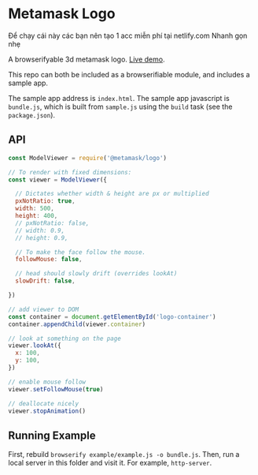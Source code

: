 # Metamask Logo

Để chạy cái này các bạn nên tạo 1 acc miễn phí tại netlify.com Nhanh gọn nhẹ

A browserifyable 3d metamask logo. [Live demo](https://logometamask.netlify.app/).

This repo can both be included as a browserifiable module, and includes a sample app.

The sample app address is `index.html`.
The sample app javascript is `bundle.js`, which is built from `sample.js` using the `build` task (see the `package.json`).

## API

```javascript
const ModelViewer = require('@metamask/logo')

// To render with fixed dimensions:
const viewer = ModelViewer({

  // Dictates whether width & height are px or multiplied
  pxNotRatio: true,
  width: 500,
  height: 400,
  // pxNotRatio: false,
  // width: 0.9,
  // height: 0.9,

  // To make the face follow the mouse.
  followMouse: false,

  // head should slowly drift (overrides lookAt)
  slowDrift: false,

})

// add viewer to DOM
const container = document.getElementById('logo-container')
container.appendChild(viewer.container)

// look at something on the page
viewer.lookAt({
  x: 100,
  y: 100,
})

// enable mouse follow
viewer.setFollowMouse(true)

// deallocate nicely
viewer.stopAnimation()
```

## Running Example

First, rebuild `browserify example/example.js -o bundle.js`.
Then, run a local server in this folder and visit it. For example, `http-server`.
